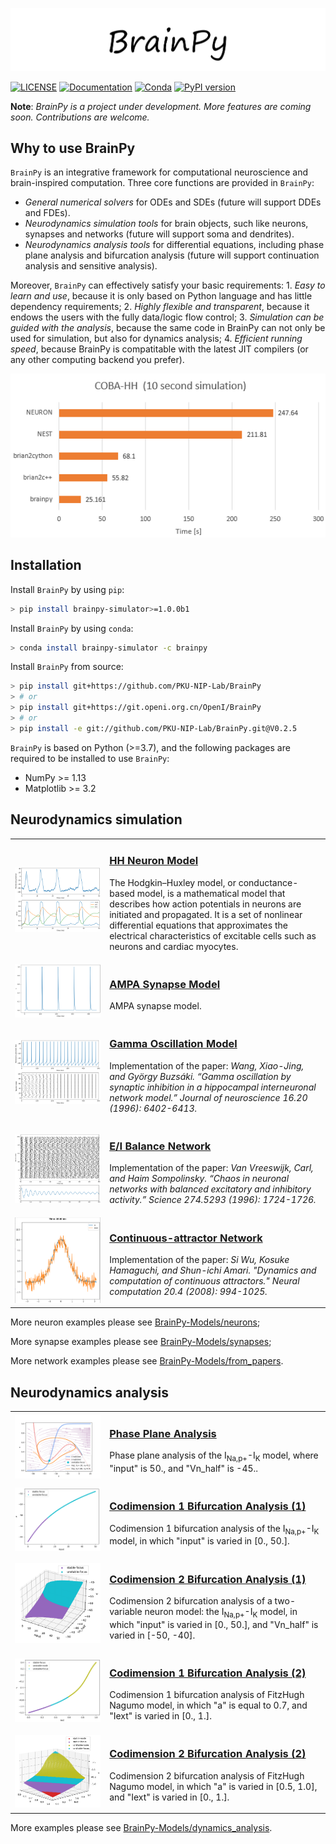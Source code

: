 
![Logo](docs/images/logo.png)

[![LICENSE](https://anaconda.org/brainpy/brainpy/badges/license.svg)](https://github.com/PKU-NIP-Lab/BrainPy)    [![Documentation](https://readthedocs.org/projects/brainpy/badge/?version=latest)](https://brainpy.readthedocs.io/en/latest/?badge=latest)     [![Conda](https://anaconda.org/brainpy/brainpy-simulator/badges/version.svg)](https://anaconda.org/brainpy/brainpy-simulator)  [![PyPI version](https://badge.fury.io/py/brainpy-simulator.svg)](https://badge.fury.io/py/brainpy-simulator)



**Note**: *BrainPy is a project under development. More features are coming soon. Contributions are welcome.*



## Why to use BrainPy

``BrainPy`` is an integrative framework for computational neuroscience and brain-inspired computation. Three core functions are provided in `BrainPy`:

- *General numerical solvers* for ODEs and SDEs (future will support DDEs and FDEs).
- *Neurodynamics simulation tools* for brain objects, such like neurons, synapses and networks (future will support soma and dendrites).
- *Neurodynamics analysis tools* for differential equations, including phase plane analysis and bifurcation analysis (future will support continuation analysis and sensitive analysis).

Moreover, `BrainPy` can effectively satisfy your basic requirements: 1. *Easy to learn and use*, because it is only based on Python language and has little dependency requirements; 2. *Highly flexible and transparent*, because it endows the users with the fully data/logic flow control; 3. *Simulation can be guided with the analysis*, because the same code in BrainPy can not only be used for simulation, but also for dynamics analysis; 4. *Efficient running speed*, because BrainPy is compatitable with the latest JIT compilers (or any other computing backend you prefer).




![Speed Comparison](docs/images/speed.png)



## Installation

Install ``BrainPy`` by using ``pip``:

```bash
> pip install brainpy-simulator>=1.0.0b1
```

Install ``BrainPy`` by using ``conda``:

```bash
> conda install brainpy-simulator -c brainpy
```

Install ``BrainPy`` from source:

```bash
> pip install git+https://github.com/PKU-NIP-Lab/BrainPy
> # or
> pip install git+https://git.openi.org.cn/OpenI/BrainPy
> # or
> pip install -e git://github.com/PKU-NIP-Lab/BrainPy.git@V0.2.5
```

``BrainPy`` is based on Python (>=3.7), and the following packages are required to be installed to use ``BrainPy``:

- NumPy >= 1.13
- Matplotlib >= 3.2




## Neurodynamics simulation

<table border="0">
    <tr>
        <td border="0" width="30%">
            <a href="https://github.com/PKU-NIP-Lab/BrainModels/blob/main/brainmodels/tensor_backend/neurons/HodgkinHuxley_model.py">
            <img src="docs/images/HH_neuron.png">
            </a>
        </td>
        <td border="0" valign="top">
            <h3><a href="https://github.com/PKU-NIP-Lab/BrainModels/blob/main/brainmodels/tensor_backend/neurons/HodgkinHuxley_model.py">HH Neuron Model</a></h3>
            <p>The Hodgkin–Huxley model, or conductance-based model,
            is a mathematical model that describes how action potentials
            in neurons are initiated and propagated. It is a set of nonlinear
            differential equations that approximates the electrical characteristics
            of excitable cells such as neurons and cardiac myocytes.</p>
        </td>
    </tr>
    <tr>
        <td border="0" width="30%">
            <a href="https://github.com/PKU-NIP-Lab/BrainModels/blob/main/brainmodels/tensor_backend/synapses/AMPA_synapse.py">
            <img src="docs/images/AMPA_model.png">
            </a>
        </td>
        <td border="0" valign="top">
            <h3><a href="https://github.com/PKU-NIP-Lab/BrainModels/blob/main/brainmodels/tensor_backend/synapses/AMPA_synapse.py">AMPA Synapse Model</a></h3>
            <p>AMPA synapse model.</p>
        </td>
    </tr>
    <tr>
        <td border="0" width="30%">
            <a href="https://brainmodels.readthedocs.io/en/latest/from_papers/Wang_1996_gamma_oscillation.html">
            <img src="docs/images/gamma_oscillation.png">
            </a>
        </td>
        <td border="0" valign="top">
            <h3><a href="https://brainmodels.readthedocs.io/en/latest/from_papers/Wang_1996_gamma_oscillation.html">Gamma Oscillation Model</a></h3>
            <p>Implementation of the paper: <i> Wang, Xiao-Jing, and György Buzsáki. “Gamma oscillation by
                  synaptic inhibition in a hippocampal interneuronal network
                  model.” Journal of neuroscience 16.20 (1996): 6402-6413. </i>
            </p>
        </td>
    </tr>
    <tr>
        <td border="0" width="30%">
            <a href="https://brainmodels.readthedocs.io/en/latest/from_papers/Vreeswijk_1996_EI_net.html">
            <img src="docs/images/EI_balance_net.png">
            </a>
        </td>
        <td border="0" valign="top">
            <h3><a href="https://brainmodels.readthedocs.io/en/latest/from_papers/Vreeswijk_1996_EI_net.html">E/I Balance Network</a></h3>
        <p>Implementation of the paper: <i>Van Vreeswijk, Carl, and Haim Sompolinsky. 
        “Chaos in neuronal networks with balanced excitatory and inhibitory activity.” 
        Science 274.5293 (1996): 1724-1726.</i></p>        
</td>
    </tr>
    <tr>
        <td border="0" width="30%">
            <a href="https://brainmodels.readthedocs.io/en/latest/from_papers/Wu_2008_CANN.html">
            <img src="docs/images/CANN1d.png">
            </a>
        </td>
        <td border="0" valign="top">
            <h3><a href="https://brainmodels.readthedocs.io/en/latest/from_papers/Wu_2008_CANN.html">Continuous-attractor Network</a></h3>
            <p>Implementation of the paper: <i> Si Wu, Kosuke Hamaguchi, and Shun-ichi Amari. "Dynamics and
                    computation of continuous attractors." Neural
                    computation 20.4 (2008): 994-1025. </i>
            </p>
        </td>
    </tr>
</table>


More neuron examples please see [BrainPy-Models/neurons](https://github.com/PKU-NIP-Lab/BrainModels/tree/main/brainmodels/tensor_backend/neurons);

More synapse examples please see [BrainPy-Models/synapses](https://github.com/PKU-NIP-Lab/BrainModels/tree/main/brainmodels/tensor_backend/synapses);

More network examples please see [BrainPy-Models/from_papers](https://brainmodels.readthedocs.io/en/latest/from_papers.html).




## Neurodynamics analysis

<table border="0">
    <tr>
        <td border="0" width="30%">
            <a href="https://brainmodels.readthedocs.io/en/latest/tutorials/dynamics_analysis/NaK_model_analysis.html">
            <img src="docs/images/phase_plane_analysis1.png">
            </a>
        </td>
        <td border="0" valign="top">
            <h3><a href="https://brainmodels.readthedocs.io/en/latest/tutorials/dynamics_analysis/NaK_model_analysis.html">Phase Plane Analysis</a></h3>
            <p>Phase plane analysis of the I<sub>Na,p+</sub>-I<sub>K</sub> model, where
            "input" is 50., and "Vn_half" is -45..</p>
        </td>
    </tr>
    <tr>
        <td border="0" width="30%">
            <a href="https://brainmodels.readthedocs.io/en/latest/tutorials/dynamics_analysis/NaK_model_analysis.html#Codimension-1-bifurcation-analysis">
            <img src="docs/images/NaK_model_codimension1.png">
            </a>
        </td>
        <td border="0" valign="top">
            <h3><a href="https://brainmodels.readthedocs.io/en/latest/tutorials/dynamics_analysis/NaK_model_analysis.html#Codimension-1-bifurcation-analysis">
                Codimension 1 Bifurcation Analysis (1)</a></h3>
            <p>Codimension 1 bifurcation analysis of the I<sub>Na,p+</sub>-I<sub>K</sub> model,
                in which "input" is varied in [0., 50.].</p>
        </td>
    </tr>
    <tr>
        <td border="0" width="30%">
            <a href="https://brainmodels.readthedocs.io/en/latest/tutorials/dynamics_analysis/NaK_model_analysis.html#Codimension-2-bifurcation-analysis">
            <img src="docs/images/NaK_model_codimension2.png">
            </a>
        </td>
        <td border="0" valign="top">
            <h3><a href="https://brainmodels.readthedocs.io/en/latest/tutorials/dynamics_analysis/NaK_model_analysis.html#Codimension-2-bifurcation-analysis">
                Codimension 2 Bifurcation Analysis (1)</a></h3>
            <p>Codimension 2 bifurcation analysis of a two-variable neuron model:
                the I<sub>Na,p+</sub>-I<sub>K</sub> model, in which "input" is varied
                in [0., 50.], and "Vn_half" is varied in [-50, -40].</p>
        </td>
    </tr>
    <tr>
        <td border="0" width="30%">
            <a href="https://brainmodels.readthedocs.io/en/latest/tutorials/dynamics_analysis/FitzHugh_Nagumo_analysis.html">
            <img src="docs/images/FitzHugh_Nagumo_codimension1.png">
            </a>
        </td>
        <td border="0" valign="top">
            <h3><a href="https://brainmodels.readthedocs.io/en/latest/tutorials/dynamics_analysis/FitzHugh_Nagumo_analysis.html">
                Codimension 1 Bifurcation Analysis (2)</a></h3>
            <p>Codimension 1 bifurcation analysis of FitzHugh Nagumo model, in which
                "a" is equal to 0.7, and "Iext" is varied in [0., 1.].</p>
        </td>
    </tr>
    <tr>
        <td border="0" width="30%">
            <a href="https://brainmodels.readthedocs.io/en/latest/tutorials/dynamics_analysis/FitzHugh_Nagumo_analysis.html#Codimension-2-bifurcation-analysis">
            <img src="docs/images/FitzHugh_Nagumo_codimension2.png">
            </a>
        </td>
        <td border="0" valign="top">
            <h3><a href="https://brainmodels.readthedocs.io/en/latest/tutorials/dynamics_analysis/FitzHugh_Nagumo_analysis.html#Codimension-2-bifurcation-analysis">
                Codimension 2 Bifurcation Analysis (2)</a></h3>
            <p>Codimension 2 bifurcation analysis of FitzHugh Nagumo model, in which "a"
               is varied in [0.5, 1.0], and "Iext" is varied in [0., 1.].</p>
        </td>
    </tr>
</table>



More examples please see [BrainPy-Models/dynamics_analysis](https://brainmodels.readthedocs.io/en/latest/tutorials/dynamics_analysis.html).






